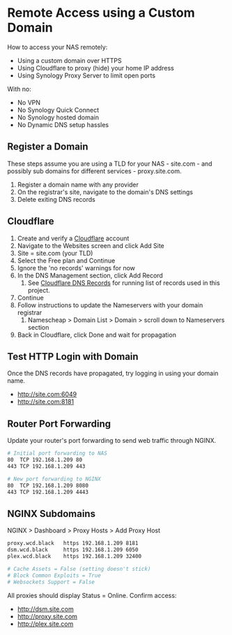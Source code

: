# Remote Access using a Custom Domain

How to access your NAS remotely:

* Using a custom domain over HTTPS
* Using Cloudflare to proxy (hide) your home IP address
* Using Synology Proxy Server to limit open ports

With no:

* No VPN
* No Synology Quick Connect 
* No Synology hosted domain 
* No Dynamic DNS setup hassles 


## Register a Domain

These steps assume you are using a TLD for your NAS - site.com - and possibly sub domains for different services - proxy.site.com. 

1. Register a domain name with any provider
2. On the registrar's site, navigate to the domain's DNS settings
3. Delete exiting DNS records


## Cloudflare

1. Create and verify a [Cloudflare]() account
2. Navigate to the Websites screen and click Add Site
3. Site = site.com (your TLD)
4. Select the Free plan and Continue
5. Ignore the 'no records' warnings for now
6. In the DNS Management section, click Add Record
   1. See [Cloudflare DNS Records](network.md) for running list of records used in this project.
7. Continue
8. Follow instructions to update the Nameservers with your domain registrar
   1. Namescheap > Domain List > Domain > scroll down to Nameservers section
9. Back in Cloudflare, click Done and wait for propagation


## Test HTTP Login with Domain

Once the DNS records have propagated, try logging in using your domain name. 

* http://site.com:6049
* http://site.com:8181


## Router Port Forwarding

Update your router's port forwarding to send web traffic through NGINX.

```bash
# Initial port forwarding to NAS
80  TCP 192.168.1.209 80
443 TCP 192.168.1.209 443

# New port forwarding to NGINX
80  TCP 192.168.1.209 8080
443 TCP 192.168.1.209 4443
```

## NGINX Subdomains

NGINX > Dashboard > Proxy Hosts > Add Proxy Host

```bash
proxy.wcd.black   https 192.168.1.209 8181
dsm.wcd.black     https 192.168.1.209 6050
plex.wcd.black    https 192.168.1.209 32400

# Cache Assets = False (setting doesn't stick)
# Block Common Exploits = True
# Websockets Support = False
```

All proxies should display Status = Online. Confirm access:

* http://dsm.site.com
* http://proxy.site.com
* http://plex.site.com



